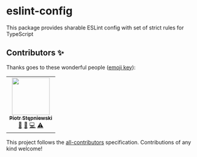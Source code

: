 # eslint-config

This package provides sharable ESLint config with set of strict rules for TypeScript

## Contributors ✨

Thanks goes to these wonderful people ([emoji key](https://allcontributors.org/docs/en/emoji-key)):

<!-- ALL-CONTRIBUTORS-LIST:START - Do not remove or modify this section -->
<!-- prettier-ignore-start -->
<!-- markdownlint-disable -->
<table>
  <tr>
    <td align="center"><a href="https://github.com/k3nsei"><img src="https://avatars2.githubusercontent.com/u/190422?v=4" width="100px;" alt=""/><br /><sub><b>Piotr Stępniewski</b></sub></a><br /><a href="#maintenance-k3nsei" title="Maintenance">🚧</a> <a href="https://github.com/ts-strict/@ts-strict/eslint-config/pulls?q=is%3Apr+reviewed-by%3Ak3nsei" title="Reviewed Pull Requests">👀</a> <a href="https://github.com/ts-strict/@ts-strict/eslint-config/commits?author=k3nsei" title="Code">💻</a> <a href="https://github.com/ts-strict/@ts-strict/eslint-config/commits?author=k3nsei" title="Tests">⚠️</a></td>
  </tr>
</table>

<!-- markdownlint-enable -->
<!-- prettier-ignore-end -->
<!-- ALL-CONTRIBUTORS-LIST:END -->

This project follows the [all-contributors](https://github.com/all-contributors/all-contributors) specification. Contributions of any kind welcome!
